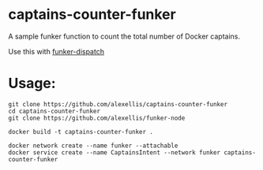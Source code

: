 # captains-counter-funker
A sample funker function to count the total number of Docker captains.

Use this with [funker-dispatch](https://github.com/alexellis/funker-dispatch)

Usage:
======

```
git clone https://github.com/alexellis/captains-counter-funker
cd captains-counter-funker
git clone https://github.com/alexellis/funker-node

docker build -t captains-counter-funker .

docker network create --name funker --attachable
docker service create --name CaptainsIntent --network funker captains-counter-funker
```
